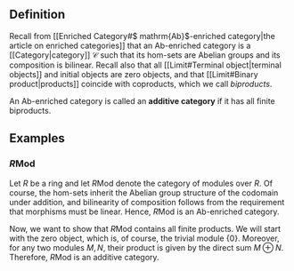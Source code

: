 ## Definition
Recall from [[Enriched Category#$ mathrm{Ab}$-enriched category|the article on enriched categories]] that an $\mathrm{Ab}$-enriched category is a [[Category|category]] $\mathcal{C}$ such that its hom-sets are Abelian groups and its composition is bilinear. Recall also that all [[Limit#Terminal object|terminal objects]] and initial objects are zero objects, and that [[Limit#Binary product|products]] coincide with coproducts, which we call *biproducts*.

An $\mathrm{Ab}$-enriched category is called an **additive category** if it has all finite biproducts.
## Examples
### $R\mathrm{Mod}$
Let $R$ be a ring and let $R\mathrm{Mod}$ denote the category of modules over $R$. Of course, the hom-sets inherit the Abelian group structure of the codomain under addition, and bilinearity of composition follows from the requirement that morphisms must be linear. Hence, $R\mathrm{Mod}$ is an $\mathrm{Ab}$-enriched category.

Now, we want to show that $R\mathrm{Mod}$ contains all finite products. We will start with the zero object, which is, of course, the trivial module $\{0\}$. Moreover, for any two modules $M,N$, their product is given by the direct sum $M\oplus N$. Therefore, $R\mathrm{Mod}$ is an additive category.